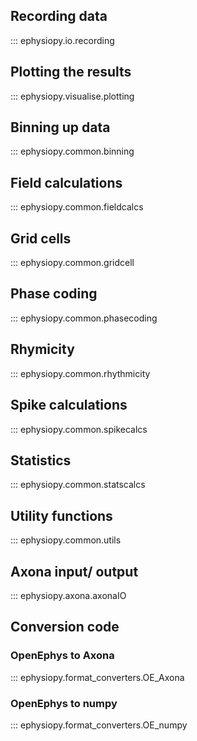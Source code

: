 ## Recording data

::: ephysiopy.io.recording

## Plotting the results

::: ephysiopy.visualise.plotting

## Binning up data

::: ephysiopy.common.binning

## Field calculations

::: ephysiopy.common.fieldcalcs

## Grid cells

::: ephysiopy.common.gridcell

## Phase coding

::: ephysiopy.common.phasecoding

## Rhymicity

::: ephysiopy.common.rhythmicity

## Spike calculations

::: ephysiopy.common.spikecalcs

## Statistics

::: ephysiopy.common.statscalcs

## Utility functions

::: ephysiopy.common.utils

## Axona input/ output

::: ephysiopy.axona.axonaIO

## Conversion code
### OpenEphys to Axona

::: ephysiopy.format_converters.OE_Axona

### OpenEphys to numpy

::: ephysiopy.format_converters.OE_numpy